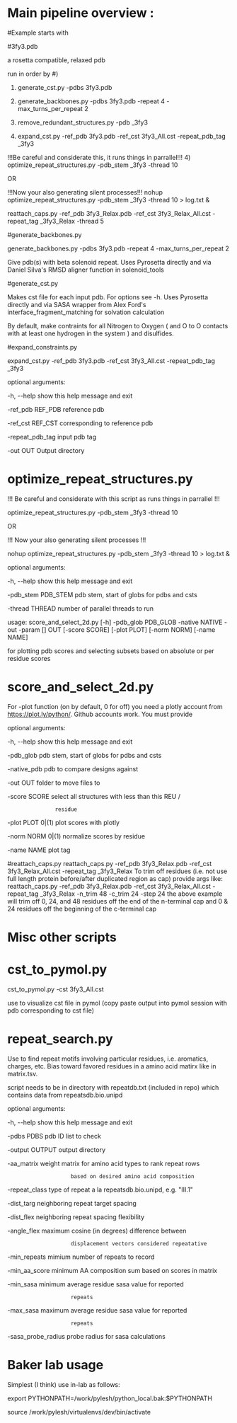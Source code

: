 
# Main pipeline overview :

#Example starts with 

#3fy3.pdb

a rosetta compatible, relaxed pdb

run in order by #)

1)  generate_cst.py -pdbs 3fy3.pdb

1)  generate_backbones.py -pdbs 3fy3.pdb -repeat 4 -max_turns_per_repeat 2

2)  remove_redundant_structures.py -pdb _3fy3

3)  expand_cst.py -ref_pdb 3fy3.pdb -ref_cst 3fy3_All.cst -repeat_pdb_tag _3fy3

!!!Be careful and considerate this, it runs things in parrallel!!!
4)  optimize_repeat_structures.py -pdb_stem _3fy3 -thread 10

OR

!!!Now your also generating silent processes!!!
nohup optimize_repeat_structures.py -pdb_stem _3fy3 -thread 10 > log.txt &

reattach_caps.py -ref_pdb 3fy3_Relax.pdb -ref_cst 3fy3_Relax_All.cst -repeat_tag _3fy3_Relax -thread 5

#generate_backbones.py 

generate_backbones.py -pdbs 3fy3.pdb -repeat 4 -max_turns_per_repeat 2

 Give pdb(s) with beta solenoid repeat. Uses Pyrosetta directly and via Daniel Silva's RMSD aligner function in solenoid_tools
 
#generate_cst.py 

Makes cst file for each input pdb. For options see -h. Uses Pyrosetta directly and via SASA wrapper from Alex Ford's interface_fragment_matching for solvation calculation

By default, make contraints for all Nitrogen to Oxygen ( and O to O contacts with at least one hydrogen in the system ) and disulfides. 
 
 #expand_constraints.py
 
 expand_cst.py -ref_pdb 3fy3.pdb -ref_cst 3fy3_All.cst -repeat_pdb_tag _3fy3

 optional arguments:
 
  -h, --help            show this help message and exit
  
  -ref_pdb REF_PDB      reference pdb
  
  -ref_cst REF_CST      corresponding to reference pdb
  
  -repeat_pdb_tag       input pdb tag
  
  -out OUT              Output directory
  

 
# optimize_repeat_structures.py

!!! Be careful and considerate with this script as runs things in parrallel !!!

optimize_repeat_structures.py -pdb_stem _3fy3 -thread 10

OR

!!! Now your also generating silent processes !!!

nohup optimize_repeat_structures.py -pdb_stem _3fy3 -thread 10 > log.txt &

optional arguments:

  -h, --help          show this help message and exit
  
  -pdb_stem PDB_STEM  pdb stem, start of globs for pdbs and csts
  
  -thread THREAD      number of parallel threads to run 
  
usage: score_and_select_2d.py [-h] -pdb_glob PDB_GLOB -native NATIVE -out
                           -param []
                           OUT [-score SCORE] [-plot PLOT] [-norm NORM]
                           [-name NAME]

for plotting pdb scores and selecting subsets based on absolute or per residue
scores


# score_and_select_2d.py

For -plot function (on by default, 0 for off) you need a plotly account from https://plot.ly/python/. Github accounts work. You must provide 

optional arguments:

  -h, --help       show this help message and exit
  
  -pdb_glob        pdb stem, start of globs for pdbs and csts
  
  -native_pdb      pdb to compare designs against
  
  -out OUT         folder to move files to
  
  -score SCORE     select all structures with less than this REU /
  
                   residue
                   
  -plot PLOT       0|(1) plot scores with plotly
  
  -norm NORM       0|(1) normalize scores by residue
  
  -name NAME       plot tag
  

#reattach_caps.py
reattach_caps.py -ref_pdb 3fy3_Relax.pdb -ref_cst 3fy3_Relax_All.cst -repeat_tag _3fy3_Relax
To trim off residues (i.e. not use full length protein before/after duplicated region as cap) provide args like:
reattach_caps.py -ref_pdb 3fy3_Relax.pdb -ref_cst 3fy3_Relax_All.cst -repeat_tag _3fy3_Relax -n_trim 48 -c_trim 24 -step 24 
the above example will trim off 0, 24, and 48 residues off the end of the n-terminal cap and 0 & 24 residues off the beginning of the c-terminal cap

# Misc other scripts

# cst_to_pymol.py

cst_to_pymol.py -cst 3fy3_All.cst

use to visualize cst file in pymol (copy paste output into pymol session with pdb corresponding to cst file)


# repeat_search.py

Use to find repeat motifs involving particular residues, i.e. aromatics, charges, etc. Bias toward favored residues in a amino acid matirx like in matrix.tsv.

script needs to be in directory with repeatdb.txt (included in repo) which contains data from repeatsdb.bio.unipd


optional arguments:

  -h, --help            show this help message and exit
  
  -pdbs PDBS            pdb ID list to check
  
  -output OUTPUT        output directory
  
  -aa_matrix            weight matrix for amino acid types to rank repeat rows
  
                        based on desired amino acid composition
                        
  -repeat_class         type of repeat a la repeatsdb.bio.unipd, e.g. "III.1"
  
  -dist_targ            neighboring repeat target spacing
  
  -dist_flex            neighboring repeat spacing flexibility
  
  -angle_flex           maximum cosine (in degrees) difference between
  
                        displacement vectors considered repeatative
                        
  -min_repeats          mimium number of repeats to record
  
  -min_aa_score         minimum AA composition sum based on scores in matrix
  
  -min_sasa             minimum average residue sasa value for reported
  
                        repeats
                        
  -max_sasa             maximum average residue sasa value for reported
  
                        repeats
                        
  -sasa_probe_radius    probe radius for sasa calculations
  
  
  # Baker lab usage
  
Simplest (I think) use in-lab as follows:

export PYTHONPATH=/work/pylesh/python_local.bak:$PYTHONPATH

source /work/pylesh/virtualenvs/dev/bin/activate



